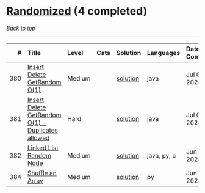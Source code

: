 # [Randomized](<https://leetcode.com/tag/Randomized/>) (4 completed)

*[Back to top](<../../README.md>)*

------

|   # | Title                                                                                                                              | Level   | Cats   | Solution                                                                    | Languages   | Date Complete   |
|----:|:-----------------------------------------------------------------------------------------------------------------------------------|:--------|:-------|:----------------------------------------------------------------------------|:------------|:----------------|
| 380 | [Insert Delete GetRandom O(1)](<https://leetcode.com/problems/insert-delete-getrandom-o1>)                                         | Medium  |        | [solution](<../_380. Insert Delete GetRandom O(1).md>)                      | java        | Jul 05, 2024    |
| 381 | [Insert Delete GetRandom O(1) - Duplicates allowed](<https://leetcode.com/problems/insert-delete-getrandom-o1-duplicates-allowed>) | Hard    |        | [solution](<../_381. Insert Delete GetRandom O(1) - Duplicates allowed.md>) | java        | Jul 05, 2024    |
| 382 | [Linked List Random Node](<https://leetcode.com/problems/linked-list-random-node>)                                                 | Medium  |        | [solution](<../_382. Linked List Random Node.md>)                           | java, py, c | Jun 21, 2024    |
| 384 | [Shuffle an Array](<https://leetcode.com/problems/shuffle-an-array>)                                                               | Medium  |        | [solution](<../_384. Shuffle an Array.md>)                                  | py          | Jun 28, 2024    |
